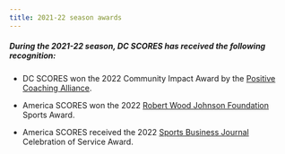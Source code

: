 ```yaml
---
title: 2021-22 season awards
---
```


##### During the **2021-22** season, DC SCORES has received the following recognition:

* DC SCORES won the 2022 Community Impact Award by the [Positive Coaching Alliance](https://positivecoach.org).

* America SCORES won the 2022 [Robert Wood Johnson Foundation](https://www.rwjf.org) Sports Award.

* America SCORES received the 2022 [Sports Business Journal](https://www.sportsbusinessjournal.com/Daily.aspx) Celebration of Service Award.